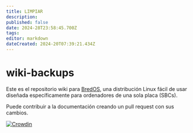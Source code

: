 ```yaml
---
title: LIMPIAR
description:
published: false
date: 2024-28T23:58:45.700Z
tags:
editor: markdown
dateCreated: 2024-20T07:39:21.434Z
---
```


# wiki-backups

Este es el repositorio wiki para [BredOS](https://wiki.bredos.org/en/home), una distribución Linux fácil de usar diseñada específicamente para ordenadores de una sola placa (SBCs).

Puede contribuir a la documentación creando un pull request con sus cambios.

[![Crowdin](https://badges.crowdin.net/e/79de63f39f14962a569beb112d22861c/localized.svg)](https://bredos.crowdin.com/wiki)
